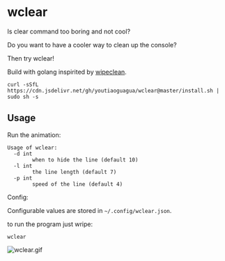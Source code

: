 # wclear

Is clear command too boring and not cool?

Do you want to have a cooler way to clean up the console?

Then try wclear! 

Build with golang inspirited by [wipeclean](https://github.com/JeanJouliaCode/wipeClean).

`curl -sSfL https://cdn.jsdelivr.net/gh/youtiaoguagua/wclear@master/install.sh | sudo sh -s`

## Usage

Run the animation:

```
Usage of wclear:
  -d int
        when to hide the line (default 10)
  -l int
        the line length (default 7)
  -p int
        speed of the line (default 4)
```

Config:

Configurable values are stored in `~/.config/wclear.json`.

to run the program just wripe:

`wclear`

![wclear.gif](https://user-images.githubusercontent.com/30404329/155877625-6e8e603c-772d-4128-9a8d-99ac86222e12.gif)